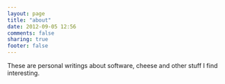 ```yaml
---
layout: page
title: "about"
date: 2012-09-05 12:56
comments: false
sharing: true
footer: false
---
```

These are personal writings about software, cheese and other stuff I find interesting.
